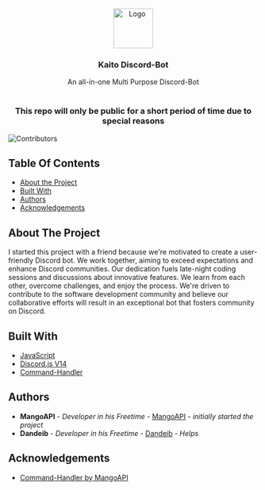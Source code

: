 <br/>
<p align="center">
  <a href="https://github.com/TheRealMangoAPI/Kaito-discord-bot">
    <img src="https://cdn.discordapp.com/attachments/1118243174725464141/1118587714208546826/Screenshot_2023-05-27_101632.png" alt="Logo" width="80" height="80">
  </a>

  <h3 align="center">Kaito Discord-Bot</h3>

  <p align="center">
    An all-in-one Multi Purpose Discord-Bot
    <br/>
    <br/>
  <h3 align="center">This repo will only be public for a short period of time due to special reasons</h3>
  </p>
</p>

![Contributors](https://img.shields.io/github/contributors/TheRealMangoAPI/Kaito-discord-bot?color=dark-green) 

## Table Of Contents

* [About the Project](#about-the-project)
* [Built With](#built-with)
* [Authors](#authors)
* [Acknowledgements](#acknowledgements)

## About The Project

I started this project with a friend because we're motivated to create a user-friendly Discord bot. We work together, aiming to exceed expectations and enhance Discord communities. Our dedication fuels late-night coding sessions and discussions about innovative features. We learn from each other, overcome challenges, and enjoy the process. We're driven to contribute to the software development community and believe our collaborative efforts will result in an exceptional bot that fosters community on Discord.

## Built With



* [JavaScript](https://www.w3schools.com/js/)
* [Discord.js V14](https://discord.js.org/)
* [Command-Handler](https://github.com/TheRealMangoAPI/command-handler)



## Authors

* **MangoAPI** - *Developer in his Freetime* - [MangoAPI](https://github.com/TheRealMangoAPI) - *initially started the project*
* **Dandeib** - *Developer in his Freetime* - [Dandeib](https://github.com/Dandeib) - *Helps*

## Acknowledgements

* [Command-Handler by MangoAPI](https://github.com/TheRealMangoAPI/command-handler)

